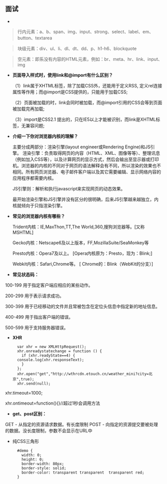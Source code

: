 ## 面试
* 
> 行内元素：a、b、span、img、input、strong、select、label、em、button、textarea

> 块级元素：div、ul、li、dl、dt、dd、p、h1-h6、blockquote

> 空元素：即系没有内容的HTML元素，例如：br、meta、hr、link、input、img

* **页面导入样式时，使用link和@import有什么区别？**

  （1）link属于XHTML标签，除了加载CSS外，还能用于定义RSS, 定义rel连接属性等作用；而@import是CSS提供的，只能用于加载CSS;

  （2）页面被加载的时，link会同时被加载，而@import引用的CSS会等到页面被加载完再加载;

  （3）import是CSS2.1 提出的，只在IE5以上才能被识别，而link是XHTML标签，无兼容问题;

* **介绍一下你对浏览器内核的理解？**

  主要分成两部分：渲染引擎(layout engineer或Rendering Engine)和JS引擎。
  渲染引擎：负责取得网页的内容（HTML、XML、图像等等）、整理讯息（例如加入CSS等），以及计算网页的显示方式，然后会输出至显示器或打印机。浏览器的内核的不同对于网页的语法解释会有不同，所以渲染的效果也不相同。所有网页浏览器、电子邮件客户端以及其它需要编辑、显示网络内容的应用程序都需要内核。

  JS引擎则：解析和执行javascript来实现网页的动态效果。

  最开始渲染引擎和JS引擎并没有区分的很明确，后来JS引擎越来越独立，内核就倾向于只指渲染引擎。

* **常见的浏览器内核有哪些？**

  Trident内核：IE,MaxThon,TT,The World,360,搜狗浏览器等。[又称MSHTML]

  Gecko内核：Netscape6及以上版本，FF,MozillaSuite/SeaMonkey等

  Presto内核：Opera7及以上。      [Opera内核原为：Presto，现为：Blink;]

  Webkit内核：Safari,Chrome等。   [ Chrome的：Blink（WebKit的分支）]

* **常见状态码：**

100-199 用于指定客户端应相应的某些动作。 

200-299 用于表示请求成功。 

300-399 用于已经移动的文件并且常被包含在定位头信息中指定新的地址信息。
 
400-499 用于指出客户端的错误。 

500-599 用于支持服务器错误。

* **XHR**

	    var xhr = new XMLHttpRequest();
	    xhr.onreadystatechange = function () {
	      if (xhr.readyState==4) {
	    console.log(xhr.responseText);
	      }
	    };
	    xhr.open("get","http://wthrcdn.etouch.cn/weather_mini?city=北京",true);
	    xhr.send(null);

xhr.timeout=1000;

xhr.ontimeout=function(){}//超过1秒会调用方法

* **get、post区别：**

GET - 从指定的资源请求数据。有长度限制
POST - 向指定的资源提交要被处理的数据。没长度限制，参数不会显示在URL中

* 纯CSS三角形
	
	    #demo {
	      width: 0;
	      height: 0;
	      border-width: 80px;
	      border-style: solid;
	      border-color: transparent transparent  transparent red;
	    }